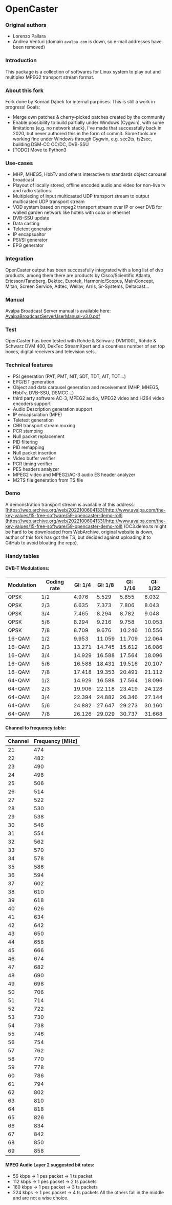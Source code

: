 # OpenCaster 

### Original authors
 - Lorenzo Pallara
 - Andrea Venturi
(domain `avalpa.com` is down, so e-mail addresses have been removed)

### Introduction
This package is a collection of softwares for Linux system to play out and multiplex MPEG2 transport stream format.

### About this fork
Fork done by Konrad Dąbek for internal purposes. This is still a work in progress! Goals:
- Merge own patches & cherry-picked patches created by the community
- Enable possibility to build partially under Windows (Cygwin), with some limitations (e.g. no network stack), I've made that successfully back in 2020, but never authored this in the form of commit. Some tools are working fine under Windows through Cygwin, e.g. sec2ts, ts2sec, building DSM-CC OC/DC, DVB-SSU
- [TODO] Move to Python3

### Use-cases
 - MHP, MHEG5, HbbTv and others interactive tv standards object carousel broadcast
 - Playout of locally stored, offline encoded audio and video for non-live tv and radio stations
 - Multiplexing of input multicasted UDP transport stream to output multicasted UDP transport stream
 - VOD system based on mpeg2 transport stream over IP or over DVB for walled garden network like hotels with coax or ethernet
 - DVB-SSU update
 - Data casting
 - Teletext generator
 - IP encapsualtor
 - PSI/SI generator
 - EPG generator

### Integration
OpenCaster output has been successfully integrated with a long list of dvb products, among them there are products by Cisco/Scientific Atlanta, Ericsson/Tandberg, Dektec, Eurotek, Harmonic/Scopus, MainConcept, Mitan, Screen Service, Adtec, Wellav, Arris, Sr-Systems, Deltacast...

### Manual
Avalpa Broadcast Server manual is available here: [AvalpaBroadcastServerUserManual-v3.0.pdf](docs/AvalpaBroadcastServerUserManual-v3.0.pdf)

### Test
OpenCaster has been tested with Rohde & Schwarz DVM100L, Rohde & Schwarz DVM 400, DekTec StreamXpert and a countless number of set top boxes, digital receivers and television sets.

### Technical features
- PSI generation (PAT, PMT, NIT, SDT, TDT, AIT, TOT...)
- EPG/EIT generation
- Object and data carousel generation and receivement (MHP, MHEG5, HbbTv, DVB-SSU, DSMCC...)
- third party software AC-3, MPEG2 audio, MPEG2 video and H264 video encoders support
- Audio Description generation support
- IP encapsulation (MPE)
- Teletext generation
- CBR transport stream muxing
- PCR stamping
- Null packet replacement
- PID filtering
- PID remapping
- Null packet insertion
- Video buffer verifier
- PCR timing verifier
- PES headers analyzer
- MPEG2 video and MPEG2/AC-3 audio ES header analyzer
- M2TS file generation from TS file

### Demo
A demonstration transport stream is available at this address: [https://web.archive.org/web/20221006041331/http://www.avalpa.com/the-key-values/15-free-software/59-opencaster-demo-roll](https://web.archive.org/web/20221006041331/http://www.avalpa.com/the-key-values/15-free-software/59-opencaster-demo-roll) (OC3.demo.ts might be hard to be downloaded from WebArchive, original website is down, author of this fork has got the TS, but decided against uploading it to GitHub to avoid bloating the repo).

### Handy tables
#### DVB-T Modulations:
Modulation | Coding rate | GI: 1/4 | GI: 1/8 | GI: 1/16 | GI: 1/32
--|--|--|--|--|--
QPSK | 1/2 | 4.976 | 5.529 | 5.855 | 6.032
QPSK | 2/3 | 6.635 | 7.373 | 7.806 | 8.043
QPSK | 3/4 | 7.465 | 8.294 | 8.782 | 9.048
QPSK | 5/6 | 8.294 | 9.216 | 9.758 | 10.053
QPSK | 7/8 | 8.709 | 9.676 | 10.246 | 10.556
16-QAM | 1/2 | 9.953 | 11.059 | 11.709 | 12.064
16-QAM | 2/3 | 13.271 | 14.745 | 15.612 | 16.086
16-QAM | 3/4 | 14.929 | 16.588 | 17.564 | 18.096
16-QAM | 5/6 | 16.588 | 18.431 | 19.516 | 20.107
16-QAM | 7/8 | 17.418 | 19.353 | 20.491 | 21.112
64-QAM | 1/2 | 14.929 | 16.588 | 17.564 | 18.096
64-QAM | 2/3 | 19.906 | 22.118 | 23.419 | 24.128
64-QAM | 3/4 | 22.394 | 24.882 | 26.346 | 27.144
64-QAM | 5/6 | 24.882 | 27.647 | 29.273 | 30.160
64-QAM | 7/8 | 26.126 | 29.029 | 30.737 | 31.668

#### Channel to frequency table:

Channel | Frequency [MHz]
-- | --
21 | 474
22 | 482
23 | 490
24 | 498
25 | 506
26 | 514
27 | 522
28 | 530
29 | 538
30 | 546
31 | 554
32 | 562
33 | 570
34 | 578
35 | 586
36 | 594
37 | 602
38 | 610
39 | 618
40 | 626
41 | 634
42 | 642
43 | 650
44 | 658
45 | 666
46 | 674
47 | 682
48 | 690
49 | 698
50 | 706
51 | 714
52 | 722
53 | 730
54 | 738
55 | 746
56 | 754
57 | 762
58 | 770
59 | 778
60 | 786
61 | 794
62 | 802
63 | 810
64 | 818
65 | 826
66 | 834
67 | 842
68 | 850
69 | 858

#### MPEG Audio Layer 2 suggested bit rates:
- 56 kbps -> 1 pes packet -> 1 ts packet
- 112 kbps -> 1 pes packet -> 2 ts packets 
- 160 kbps -> 1 pes packet -> 3 ts packets
- 224 kbps -> 1 pes packet -> 4 ts packets
All the others fall in the middle and are not a wise choice.